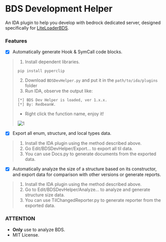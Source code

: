 # BDS Development Helper
An IDA plugin to help you develop with bedrock dedicated server, designed specifically for [LiteLoaderBDS](https://github.com/LiteLDev/LiteLoaderBDS).

### Features

 - [x] Automatically generate Hook & SymCall code blocks.

> 1. Install dependent libraries.
> ```
> pip install pyperclip
> ```
> 2. Download `BDSDevHelper.py` and put it in the `path/to/ida/plugins` folder
> 3. Run IDA, observe the output like:
> ```
> [*] BDS Dev Helper is loaded, ver 1.x.x.
> [*] By: RedbeanW.
> ```
>  - Right click the function name, enjoy it!
> 
> ![1](https://user-images.githubusercontent.com/29711228/175335921-13723762-d10b-44c7-b43c-740d0e6b5b5c.png)

 - [x] Export all enum, structure, and local types data.

> 1. Install the IDA plugin using the method described above.
> 2. Go Edit/BDSDevHelper/Export... to export all til data.
> 3. You can use Docs.py to generate documents from the exported data.

 - [x] Automatically analyze the size of a structure based on its constructor, and export data for comparison with other versions or generate reports.

> 1. Install the IDA plugin using the method described above.
> 2. Go to Edit/BDSDevHelper/Analyze... to analyze and generate structure size data.
> 3. You can use TilChangedReporter.py to generate reporter from the exported data.

### ATTENTION
 - **Only** use to analyze BDS.
 - MIT License.
